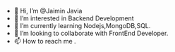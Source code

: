 - 👋 Hi, I’m @Jaimin Javia  
- 👀 I’m interested in Backend Development
- 🌱 I’m currently learning Nodejs,MongoDB,SQL.
- 💞️ I’m looking to collaborate with FrontEnd Developer.
- 📫 How to reach me .

<!---
jaimin158/jaimin158 is a ✨ special ✨ repository because its `README.md` (this file) appears on your GitHub profile.
You can click the Preview link to take a look at your changes.
--->
